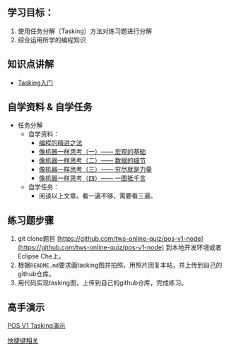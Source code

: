 

## 学习目标：

1. 使用任务分解（Tasking）方法对练习题进行分解
2. 综合运用所学的编程知识

## 知识点讲解

- [Tasking入门](https://s3.cn-north-1.amazonaws.com.cn/tws-courses-resource/Tasking入门.mp4)

## 自学资料 & 自学任务

- 任务分解
  - 自学资料：
    - [编程的精进之法](https://www.zybuluo.com/jtong/note/504192)
    - [像机器一样思考（一）—— 宏观的基础](https://www.zybuluo.com/jtong/note/403738)
    - [像机器一样思考（二）—— 数据的细节](https://www.zybuluo.com/jtong/note/471501)
    - [像机器一样思考（三）—— 穷尽就是力量](https://www.zybuluo.com/jtong/note/473123)
    - [像机器一样思考（四）—— 一图抵千言](https://www.zybuluo.com/jtong/note/774931)
  - 自学任务：
    - 阅读以上文章。看一遍不够，需要看三遍。

## 练习题步骤

1. git clone题目 [https://github.com/tws-online-quiz/pos-v1-node](https://github.com/tws-online-quiz/pos-v1-node) 到本地开发环境或者Eclipse Che上。
2. 根据`README.md`要求画tasking图并拍照，用照片回复本帖，并上传到自己的github仓库。
3. 用代码实现tasking图，上传到自己的github仓库，完成练习。

## 高手演示

[POS V1 Tasking演示 ](https://s3.cn-north-1.amazonaws.com.cn/tws-courses-resource/PosV1+Tasking%E6%BC%94%E7%A4%BA.mp4)

[快捷键相关](https://codingstyle.cn/topics/241)